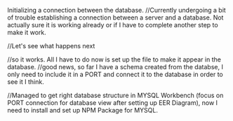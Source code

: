 Initializing a connection between the database. 
//Currently undergoing a bit of trouble establishing a connection between a server and a database. 
Not actually sure it is working already or if I have to complete another step to make it work. 

//Let's see what happens next

//so it works. All I have to do now is set up the file to make it appear in the database. 
//good news, so far I have a schema created from the databse, I only need to include it in a PORT and connect it to the database in order to see it I think. 

//Managed to get right database structure in MYSQL Workbench
(focus on PORT connection for database view after setting up EER Diagram), now I need to install and set up NPM Package for MYSQL. 



